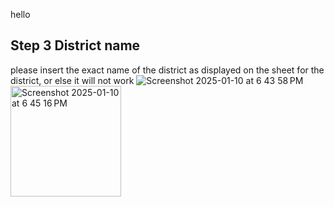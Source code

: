 hello

## Step 3 District name
please insert the exact name of the district as displayed on the sheet for the district, or else it will not work
![Screenshot 2025-01-10 at 6 43 58 PM](https://github.com/user-attachments/assets/343ab35e-1284-4103-9b41-ed0c3a1e66ba)
<img width="177" alt="Screenshot 2025-01-10 at 6 45 16 PM" src="https://github.com/user-attachments/assets/a53c50fe-a293-4d47-a11e-d765e5a01512" />
